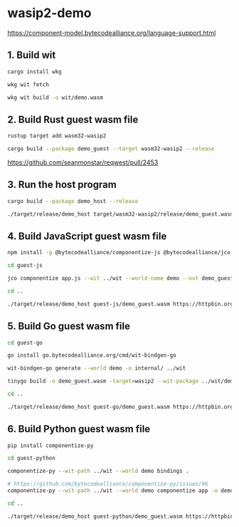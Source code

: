 # wasip2-demo

https://component-model.bytecodealliance.org/language-support.html

## 1. Build wit

```sh
cargo install wkg

wkg wit fetch

wkg wit build -o wit/demo.wasm
```

## 2. Build Rust guest wasm file

```sh
rustup target add wasm32-wasip2

cargo build --package demo_guest --target wasm32-wasip2 --release
```

https://github.com/seanmonstar/reqwest/pull/2453

## 3. Run the host program

```sh
cargo build --package demo_host --release

./target/release/demo_host target/wasm32-wasip2/release/demo_guest.wasm https://httpbin.org/uuid
```

## 4. Build JavaScript guest wasm file

```sh
npm install -g @bytecodealliance/componentize-js @bytecodealliance/jco

cd guest-js

jco componentize app.js --wit ../wit --world-name demo --out demo_guest.wasm

cd ..

./target/release/demo_host guest-js/demo_guest.wasm https://httpbin.org/uuid
```

## 5. Build Go guest wasm file

```sh
cd guest-go

go install go.bytecodealliance.org/cmd/wit-bindgen-go

wit-bindgen-go generate --world demo -o internal/ ../wit

tinygo build -o demo_guest.wasm -target=wasip2 --wit-package ../wit/demo.wasm --wit-world demo app.go

cd ..

./target/release/demo_host guest-go/demo_guest.wasm https://httpbin.org/uuid
```

## 6. Build Python guest wasm file

```sh
pip install componentize-py

cd guest-python

componentize-py --wit-path ../wit --world demo bindings .

# https://github.com/bytecodealliance/componentize-py/issues/96
componentize-py --wit-path ../wit --world demo componentize app -o demo_guest.wasm

cd ..

./target/release/demo_host guest-python/demo_guest.wasm https://httpbin.org/uuid
```
